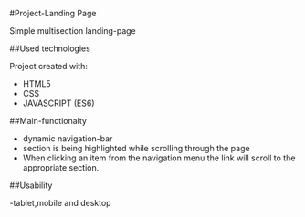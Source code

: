 #Project-Landing Page 

Simple multisection landing-page


##Used technologies

Project created with:
* HTML5
* CSS
* JAVASCRIPT (ES6)

##Main-functionalty

* dynamic navigation-bar
* section is being highlighted while scrolling through the page
* When clicking an item from the navigation menu the link will scroll to the appropriate section.

##Usability

-tablet,mobile and desktop


